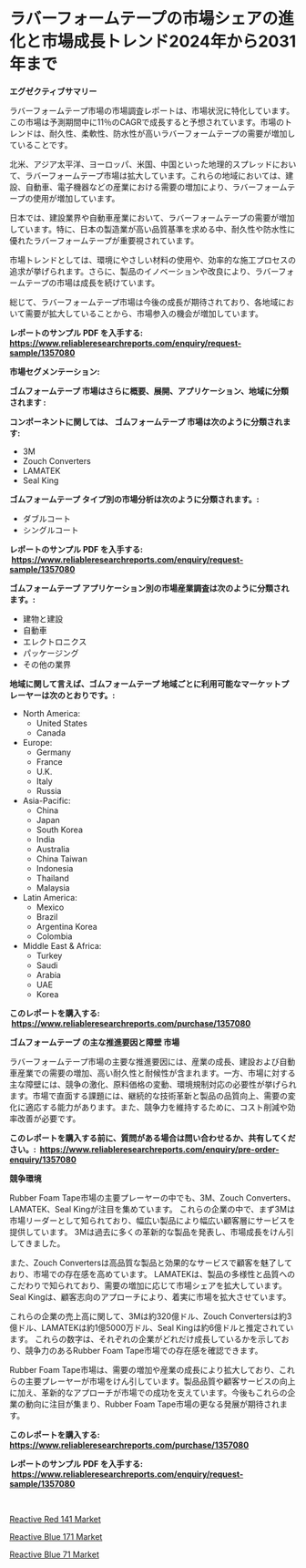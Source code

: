 <p><h1>ラバーフォームテープの市場シェアの進化と市場成長トレンド2024年から2031年まで</h1></p><p><strong>エグゼクティブサマリー</strong></p>
<p><p>ラバーフォームテープ市場の市場調査レポートは、市場状況に特化しています。この市場は予測期間中に11％のCAGRで成長すると予想されています。市場のトレンドは、耐久性、柔軟性、防水性が高いラバーフォームテープの需要が増加していることです。</p><p>北米、アジア太平洋、ヨーロッパ、米国、中国といった地理的スプレッドにおいて、ラバーフォームテープ市場は拡大しています。これらの地域においては、建設、自動車、電子機器などの産業における需要の増加により、ラバーフォームテープの使用が増加しています。</p><p>日本では、建設業界や自動車産業において、ラバーフォームテープの需要が増加しています。特に、日本の製造業が高い品質基準を求める中、耐久性や防水性に優れたラバーフォームテープが重要視されています。</p><p>市場トレンドとしては、環境にやさしい材料の使用や、効率的な施工プロセスの追求が挙げられます。さらに、製品のイノベーションや改良により、ラバーフォームテープの市場は成長を続けています。</p><p>総じて、ラバーフォームテープ市場は今後の成長が期待されており、各地域において需要が拡大していることから、市場参入の機会が増加しています。</p></p>
<p><strong>レポートのサンプル PDF を入手する: <a href="https://www.reliableresearchreports.com/enquiry/request-sample/1357080">https://www.reliableresearchreports.com/enquiry/request-sample/1357080</a></strong></p>
<p><strong>市場セグメンテーション:</strong></p>
<p><strong> ゴムフォームテープ 市場はさらに概要、展開、アプリケーション、地域に分類されます :</strong></p>
<p><strong>コンポーネントに関しては、 ゴムフォームテープ 市場は次のように分類されます: &nbsp;</strong></p>
<p><ul><li>3M</li><li>Zouch Converters</li><li>LAMATEK</li><li>Seal King</li></ul></p>
<p><strong> ゴムフォームテープ タイプ別の市場分析は次のように分類されます。:</strong></p>
<p><ul><li>ダブルコート</li><li>シングルコート</li></ul></p>
<p><strong>レポートのサンプル PDF を入手する: &nbsp;<a href="https://www.reliableresearchreports.com/enquiry/request-sample/1357080">https://www.reliableresearchreports.com/enquiry/request-sample/1357080</a></strong></p>
<p><strong> ゴムフォームテープ アプリケーション別の市場産業調査は次のように分類されます。:</strong></p>
<p><ul><li>建物と建設</li><li>自動車</li><li>エレクトロニクス</li><li>パッケージング</li><li>その他の業界</li></ul></p>
<p><strong>地域に関して言えば、ゴムフォームテープ 地域ごとに利用可能なマーケットプレーヤーは次のとおりです。:</strong></p>
<p><ul>
    <li>
        North America:
        <ul>
            <li>United States</li>
            <li>Canada</li>
        </ul>
    </li>
    <li>
        Europe:
        <ul>
            <li>Germany</li>
            <li>France</li>
            <li>U.K.</li>
            <li>Italy</li>
            <li>Russia</li>
        </ul>
    </li>
    <li>
        Asia-Pacific:
        <ul>
            <li>China</li>
            <li>Japan</li>
            <li>South Korea</li>
            <li>India</li>
            <li>Australia</li>
            <li>China Taiwan</li>
            <li>Indonesia</li>
            <li>Thailand</li>
            <li>Malaysia</li>
        </ul>
    </li>
    <li>
        Latin America:
        <ul>
            <li>Mexico</li>
            <li>Brazil</li>
            <li>Argentina Korea</li>
            <li>Colombia</li>
        </ul>
    </li>
    <li>
        Middle East & Africa:
        <ul>
            <li>Turkey</li>
            <li>Saudi</li>
            <li>Arabia</li>
            <li>UAE</li>
            <li>Korea</li>
        </ul>
    </li>
    </ul></p>
<p><strong>このレポートを購入する: &nbsp;<a href="https://www.reliableresearchreports.com/purchase/1357080">https://www.reliableresearchreports.com/purchase/1357080</a></strong></p>
<p><strong>ゴムフォームテープ の主な推進要因と障壁 市場</strong></p>
<p><p>ラバーフォームテープ市場の主要な推進要因には、産業の成長、建設および自動車産業での需要の増加、高い耐久性と耐候性が含まれます。一方、市場に対する主な障壁には、競争の激化、原料価格の変動、環境規制対応の必要性が挙げられます。市場で直面する課題には、継続的な技術革新と製品の品質向上、需要の変化に適応する能力があります。また、競争力を維持するために、コスト削減や効率改善が必要です。</p></p>
<p><strong>このレポートを購入する前に、質問がある場合は問い合わせるか、共有してください。:&nbsp; <a href="https://www.reliableresearchreports.com/enquiry/pre-order-enquiry/1357080">https://www.reliableresearchreports.com/enquiry/pre-order-enquiry/1357080</a></strong></p>
<p><strong>競争環境</strong></p>
<p><p>Rubber Foam Tape市場の主要プレーヤーの中でも、3M、Zouch Converters、LAMATEK、Seal Kingが注目を集めています。 これらの企業の中で、まず3Mは市場リーダーとして知られており、幅広い製品により幅広い顧客層にサービスを提供しています。 3Mは過去に多くの革新的な製品を発表し、市場成長をけん引してきました。</p><p>また、Zouch Convertersは高品質な製品と効果的なサービスで顧客を魅了しており、市場での存在感を高めています。 LAMATEKは、製品の多様性と品質へのこだわりで知られており、需要の増加に応じて市場シェアを拡大しています。 Seal Kingは、顧客志向のアプローチにより、着実に市場を拡大させています。</p><p>これらの企業の売上高に関して、3Mは約320億ドル、Zouch Convertersは約3億ドル、LAMATEKは約1億5000万ドル、Seal Kingは約6億ドルと推定されています。 これらの数字は、それぞれの企業がどれだけ成長しているかを示しており、競争力のあるRubber Foam Tape市場での存在感を確認できます。</p><p>Rubber Foam Tape市場は、需要の増加や産業の成長により拡大しており、これらの主要プレーヤーが市場をけん引しています。製品品質や顧客サービスの向上に加え、革新的なアプローチが市場での成功を支えています。今後もこれらの企業の動向に注目が集まり、Rubber Foam Tape市場の更なる発展が期待されます。</p></p>
<p><strong>このレポートを購入する: &nbsp; <a href="https://www.reliableresearchreports.com/purchase/1357080">https://www.reliableresearchreports.com/purchase/1357080</a></strong></p>
<p><strong>レポートのサンプル PDF を入手する: &nbsp;<a href="https://www.reliableresearchreports.com/enquiry/request-sample/1357080">https://www.reliableresearchreports.com/enquiry/request-sample/1357080</a></strong><strong></strong></p>
<p>&nbsp;</p>
<p><p><a href="https://github.com/joannagoyvaerts/Market-Research-Report-List-1/blob/main/reactive-red-141-market.md">Reactive Red 141 Market</a></p><p><a href="https://github.com/Hazelklievgspy6vdcsmu106w/Market-Research-Report-List-1/blob/main/reactive-blue-171-market.md">Reactive Blue 171 Market</a></p><p><a href="https://github.com/lubmix/Market-Research-Report-List-1/blob/main/reactive-blue-71-market.md">Reactive Blue 71 Market</a></p></p>
